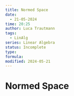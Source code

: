 ```yaml
---
title: Normed Space
date:
  - 21-05-2024
time: 20:25
author: Luca Trautmann
tags:
  - LinAlg
series: Linear Algebra
status: Incomplete
type: 
formula: 
modified: 2024-05-21
---
```

# Normed Space
